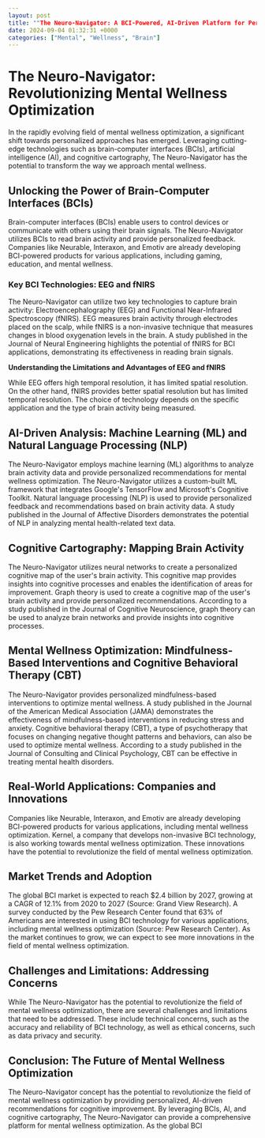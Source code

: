 ```yaml
---
layout: post
title: ""The Neuro-Navigator: A BCI-Powered, AI-Driven Platform for Personalized Cognitive Cartography and Mental Wellness Optimization.""
date: 2024-09-04 01:32:31 +0000
categories: ["Mental", "Wellness", "Brain"]
---
```


**The Neuro-Navigator: Revolutionizing Mental Wellness Optimization**
==================================================================

In the rapidly evolving field of mental wellness optimization, a significant shift towards personalized approaches has emerged. Leveraging cutting-edge technologies such as brain-computer interfaces (BCIs), artificial intelligence (AI), and cognitive cartography, The Neuro-Navigator has the potential to transform the way we approach mental wellness.

**Unlocking the Power of Brain-Computer Interfaces (BCIs)**
--------------------------------------------------------

Brain-computer interfaces (BCIs) enable users to control devices or communicate with others using their brain signals. The Neuro-Navigator utilizes BCIs to read brain activity and provide personalized feedback. Companies like Neurable, Interaxon, and Emotiv are already developing BCI-powered products for various applications, including gaming, education, and mental wellness.

### Key BCI Technologies: EEG and fNIRS

The Neuro-Navigator can utilize two key technologies to capture brain activity: Electroencephalography (EEG) and Functional Near-Infrared Spectroscopy (fNIRS). EEG measures brain activity through electrodes placed on the scalp, while fNIRS is a non-invasive technique that measures changes in blood oxygenation levels in the brain. A study published in the Journal of Neural Engineering highlights the potential of fNIRS for BCI applications, demonstrating its effectiveness in reading brain signals.

**Understanding the Limitations and Advantages of EEG and fNIRS**

While EEG offers high temporal resolution, it has limited spatial resolution. On the other hand, fNIRS provides better spatial resolution but has limited temporal resolution. The choice of technology depends on the specific application and the type of brain activity being measured.

**AI-Driven Analysis: Machine Learning (ML) and Natural Language Processing (NLP)**
-----------------------------------------------------------------------------------

The Neuro-Navigator employs machine learning (ML) algorithms to analyze brain activity data and provide personalized recommendations for mental wellness optimization. The Neuro-Navigator utilizes a custom-built ML framework that integrates Google's TensorFlow and Microsoft's Cognitive Toolkit. Natural language processing (NLP) is used to provide personalized feedback and recommendations based on brain activity data. A study published in the Journal of Affective Disorders demonstrates the potential of NLP in analyzing mental health-related text data.

**Cognitive Cartography: Mapping Brain Activity**
----------------------------------------------------

The Neuro-Navigator utilizes neural networks to create a personalized cognitive map of the user's brain activity. This cognitive map provides insights into cognitive processes and enables the identification of areas for improvement. Graph theory is used to create a cognitive map of the user's brain activity and provide personalized recommendations. According to a study published in the Journal of Cognitive Neuroscience, graph theory can be used to analyze brain networks and provide insights into cognitive processes.

**Mental Wellness Optimization: Mindfulness-Based Interventions and Cognitive Behavioral Therapy (CBT)**
----------------------------------------------------------------------------------------------------

The Neuro-Navigator provides personalized mindfulness-based interventions to optimize mental wellness. A study published in the Journal of the American Medical Association (JAMA) demonstrates the effectiveness of mindfulness-based interventions in reducing stress and anxiety. Cognitive behavioral therapy (CBT), a type of psychotherapy that focuses on changing negative thought patterns and behaviors, can also be used to optimize mental wellness. According to a study published in the Journal of Consulting and Clinical Psychology, CBT can be effective in treating mental health disorders.

**Real-World Applications: Companies and Innovations**
------------------------------------------------------

Companies like Neurable, Interaxon, and Emotiv are already developing BCI-powered products for various applications, including mental wellness optimization. Kernel, a company that develops non-invasive BCI technology, is also working towards mental wellness optimization. These innovations have the potential to revolutionize the field of mental wellness optimization.

**Market Trends and Adoption**
-------------------------------

The global BCI market is expected to reach $2.4 billion by 2027, growing at a CAGR of 12.1% from 2020 to 2027 (Source: Grand View Research). A survey conducted by the Pew Research Center found that 63% of Americans are interested in using BCI technology for various applications, including mental wellness optimization (Source: Pew Research Center). As the market continues to grow, we can expect to see more innovations in the field of mental wellness optimization.

**Challenges and Limitations: Addressing Concerns**
---------------------------------------------------

While The Neuro-Navigator has the potential to revolutionize the field of mental wellness optimization, there are several challenges and limitations that need to be addressed. These include technical concerns, such as the accuracy and reliability of BCI technology, as well as ethical concerns, such as data privacy and security.

**Conclusion: The Future of Mental Wellness Optimization**
---------------------------------------------------------

The Neuro-Navigator concept has the potential to revolutionize the field of mental wellness optimization by providing personalized, AI-driven recommendations for cognitive improvement. By leveraging BCIs, AI, and cognitive cartography, The Neuro-Navigator can provide a comprehensive platform for mental wellness optimization. As the global BCI